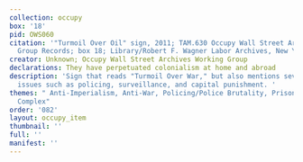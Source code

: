 ```yaml
---
collection: occupy
box: '18'
pid: OWS060
citation: '"Turmoil Over Oil" sign, 2011; TAM.630 Occupy Wall Street Archives Working
  Group Records; box 18; Library/Robert F. Wagner Labor Archives, New York University '
creator: Unknown; Occupy Wall Street Archives Working Group
declarations: They have perpetuated colonialism at home and abroad
description: 'Sign that reads "Turmoil Over War," but also mentions several other
  issues such as policing, surveillance, and capital punishment. '
themes: " Anti-Imperialism, Anti-War, Policing/Police Brutality, Prison Industrial
  Complex"
order: '082'
layout: occupy_item
thumbnail: ''
full: ''
manifest: ''
---
```


